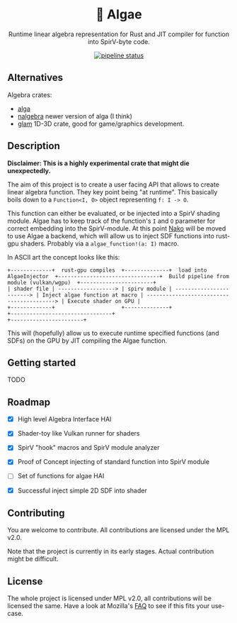 <div align="center">

# 🦠 Algae 

Runtime linear algebra representation for Rust and JIT compiler for function into SpirV-byte code.

[![pipeline status](https://gitlab.com/tendsinmende/algae/badges/main/pipeline.svg)](https://gitlab.com/tendsinmende/algae/-/commits/main)

</div>

## Alternatives

Algebra crates:

- [alga](https://github.com/dimforge/alga)
- [nalgebra](https://crates.io/crates/nalgebra) newer version of alga (I think)
- [glam](https://crates.io/crates/glam) 1D-3D crate, good for game/graphics development.


## Description

**Disclaimer: This is a highly experimental crate that might die unexpectedly.**

The aim of this project is to create a user facing API that allows to create linear algebra function. They key point being "at runtime". This basically boils down to a `Function<I, O>` object representing `f: I -> O`. 

This function can either be evaluated, or be injected into a SpirV shading module. Algae has to keep track of the function's `I` and `O` parameter for correct embedding into the SpirV-module. At this point [Nako](https://gitlab.com/tendsinmende/nako) will be moved to use Algae a backend, which will allow us to inject SDF functions into rust-gpu shaders. Probably via a `algae_function!(a: I)` macro. 

In ASCII art the concept looks like this:

```
+-------------+  rust-gpu compiles  +--------------+  load into AlgaeInjector  +--------------------------------+  Build pipeline from module (vulkan/wgpu)  +-----------------------+
| shader file | ------------------> | spirv module | ------------------------> | Inject algae function at macro | -----------------------------------------> | Execute shader on GPU |
+-------------+                     +--------------+                           +--------------------------------+                                            +-----------------------+
```

This will (hopefully) allow us to execute runtime specified functions (and SDFs) on the GPU by JIT compiling the Algae function.


## Getting started

TODO

## Roadmap

- [x] High level Algebra Interface HAI
- [x] Shader-toy like Vulkan runner for shaders
- [x] SpirV "hook" macros and SpirV module analyzer
- [x] Proof of Concept injecting of standard function into SpirV module
- [ ] Set of functions for algae HAI
- [x] Successful inject simple 2D SDF into shader


## Contributing

You are welcome to contribute. All contributions are licensed under the MPL v2.0.

Note that the project is currently in its early stages. Actual contribution might be difficult.

## License

The whole project is licensed under MPL v2.0, all contributions will be licensed the same. Have a look at Mozilla's [FAQ](https://www.mozilla.org/en-US/MPL/2.0/FAQ/) to see if this fits your use-case.
